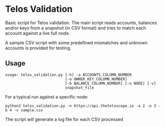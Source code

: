 # Telos Validation

Basic script for Telos validation. The main script reads accounts, balances and/or keys from a snapshot (in CSV format) and tries to match each account against a live full node.

A sample CSV script with some predefined mismatches and unknown accounts is provided for testing. 

## Usage


```
usage: telos_validation.py [-h] -a ACCOUNTS_COLUMN_NUMBER
                           [-o OWNER_KEY_COLUMN_NUMBER]
                           [-b BALANCE_COLUMN_NUMBER] [-n NODE] [-v]
                           snapshot_file
```

For a typical run against a specific node:

```
python3 telos_validation.py -n https://api.theteloscope.io -a 2 -o 3 -b 4 -v sample.csv 
```

The script will generate a log file for each CSV processed
